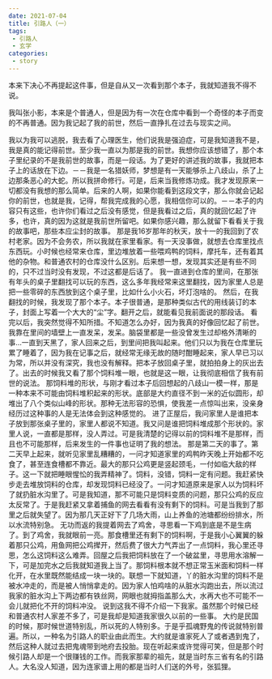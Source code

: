 ```yaml
---
date: 2021-07-04
title: 引路人（一）
tags: 
 - 引路人
 - 玄学
categories: 
 - story 
---
```

本来下决心不再提起这件事，但是自从又一次看到那个本子，我就知道我不得不说。

我叫张小影，本来是个普通人，但是因为有一次在仓库中看到一个奇怪的本子而变的不再普通。因为我记起了我的前世，然后一直挣扎在过去与现实之间。

<!--more-->
我以为我可以逃脱，我去看了心理医生，他们说我是强迫症，可是我知道我不是，我是真的能记得前世。至少我一直以为那是我的前世。我想你应该想错了，那个本子里纪录的不是我前世的故事，而是一段话。为了更好的讲述我的故事，我就把本子上的话放在下边。－－我是一名猎妖师，梦想是有一天能够杀上八歧山，杀了上边那条恶心的大蛇。所以我拼命修行。可是，后来当我修炼功成。我才发现原来一切都没有我想的那么简单。后来的人啊，如果你能看到这段文字，那么你就会记起你的前世，也就是我，记得，帮我完成我的心愿，我相信你可以的。－－本子的内容只有这些，也许你们看过之后没有感觉，但是我看过之后，真的就回忆起了许多，也许，真的因为这就是我前世所留吧。如果你感兴趣，那么就留下看看关于我的故事吧，那些本应尘封的故事。
那是我16岁那年的秋天，放十一的我回到了农村老家。因为不会务农，所以我就在家里看家。有一天没事做，就想去仓库里找点东西玩。小时候也经常来仓库，里边堆放着一些喂鸡鸭的饲料，摩托车，还有着其他的杂物。和普通农村的仓库没什么区别。后来想一想，发现其实还是有些不同的，只不过当时没有发现，不过这都是后话了。 我一直进到仓库的里间，在那张有年头的桌子里翻找可以玩的东西，这么多年我经常来这里翻找，因为家里人总是把一些零碎的东西放到这个桌子里，比如什么小火石，坏灯泡啥的。 然后，在我翻找的时候，我发现了那个本子。本子很普通，是那种类似古代的用线装订的本子，封面上写着一个大大的“尘”字。翻开之后，就能看见我前面说的那段话。 看完以后，我突然觉得不知所措。不知道怎么办好，因为我真的好像回忆起了前世。 我靠在里间的墙壁上一直发呆，发呆。脑袋里都是一些没曾发生过却格外清晰的事…一直到天黑了，家人回来之后，到里间把我叫起来。他们只以为我在仓库里玩累了睡着了，因为我在记事之后，就经常无缘无故的随时酣睡起来，家人早已习以为常，所以并没有深究，我也没有解释。把本子放回桌子里，就拍拍身上的灰出去了。出去的时候我又看了那个饲料堆一眼，也就是这一眼，让我彻底相信了我有前世的说法。 那饲料堆的形状，与刚才看过本子后回想起的八歧山一模一样，那是一种本来不可能由饲料堆积起来的形状。底部是大约直径不到一米的近似圆形，却堆出了八个类似山峰的形状。那种无法形容的恐惧，使我差一点惊叫出来，没亲身经历过这种事的人是无法体会到这种感觉的。 进了正屋后，我问家里人是谁把本子放到那张桌子里的，家里人都说不知道。我又问是谁把饲料堆成那个形状的。家里人说，一直都是那样，没人弄过。可是我清楚的记得以前的饲料堆不是那样，而且也不可能那样，后来发生的一件事也证明了我的想法。
那是第二天的事了。第二天早上起来，就听见家里乱糟糟的，一问才知道家里的鸡鸭昨天晚上开始都不吃食了，甚至连食槽都不靠近。最大的那只公鸡更是竖起颈毛，一付如临大敌的样子。这一下就把睡眼惺忪的我弄精神了。饲料，没错，饲料一定有问题。我赶紧快步走去堆放饲料的仓库，却发现饲料已经没了。一问才知道原来是家人以为饲料坏了就扔脏水沟里了。可是我知道，那不可能只是饲料变质的问题，那只公鸡的反应太反常了。于是我赶紧又拿着捕鱼的网去看看有没有剩下的饲料。可是当我到了那里之后就失望了。因为那几天正好下了几场大雨，山上养鱼的池塘都纷纷排水，所以水流特别急。 无功而返的我提着网去了鸡舍，寻思看一下鸡到底是不是生病了。到了鸡舍，我就眼前一亮。那食槽里还有剩下的饲料啊，于是我小心翼翼的躲着那只公鸡，用鱼网把公鸡撵开，然后费了很大力气弄出了一点饲料，我心里还寻思，怎么这饲料这么难弄。回屋之后我把饲料放在了一个破盆里，寻思用水溶解一下，可是加完水之后我就知道我上当了。那饲料根本就不想正常玉米面和饲料一样化开，在水里既然能结成一块一块的。联想一下就知道，丫的脏水沟里的饲料不是被水冲走的，而是被人悄悄拿走的。因为家人怕鸡啥的从脏水沟跑出去，所以流过我家的脏水沟上下两边都有铁丝网，网眼也就拇指盖那么大，水再大也不可能不一会儿就把化不开的饲料冲没。 说到这我不得不介绍一下我家。虽然那个时候已经和普通农村人家差不多了，可是我却是知道我家很久以前的一些事。 大约是民国的时候，那时候世道特别乱，所以死的人特别多。于是乎孤魂野鬼的传说就特别普遍。所以，一种名为引路人的职业由此而生。大约就是谁家死人了或者遇到鬼了，然后这种人就过去把鬼魂带到地府去投胎。现在听起来或许觉得可笑，但是那个时候引路人却是一个很赚钱的工作。而我家那辈的祖先，就是当时东三省有名的引路人。大名没人知道，因为连家谱上用的都是当时人们送的外号，张狐狸。


